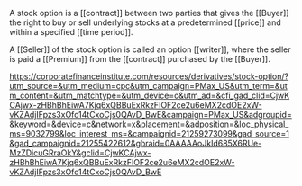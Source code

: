 A stock option is a [[contract]] between two parties that gives the [[Buyer]] the right to buy or sell underlying stocks at a predetermined [[price]] and within a specified [[time period]].

A [[Seller]] of the stock option is called an option [[writer]], where the seller is paid a [[Premium]] from the [[contract]] purchased by the [[Buyer]].

https://corporatefinanceinstitute.com/resources/derivatives/stock-option/?utm_source=&utm_medium=cpc&utm_campaign=PMax_US&utm_term=&utm_content=&utm_matchtype=&utm_device=c&utm_ad=&cfi_gad_clid=CjwKCAjwx-zHBhBhEiwA7Kjq6xQBBuExRkzFIOF2ce2u6eMX2cdOE2xW-vKZAdjIFpzs3xOfo14tCxoCjs0QAvD_BwE&campaign=PMax_US&adgroupid=&keyword=&device=c&network=x&placement=&adposition=&loc_physical_ms=9032799&loc_interest_ms=&campaignid=21259273099&gad_source=1&gad_campaignid=21255422612&gbraid=0AAAAAoJkId685X6RUe-MzZDicuGRraOkY&gclid=CjwKCAjwx-zHBhBhEiwA7Kjq6xQBBuExRkzFIOF2ce2u6eMX2cdOE2xW-vKZAdjIFpzs3xOfo14tCxoCjs0QAvD_BwE

